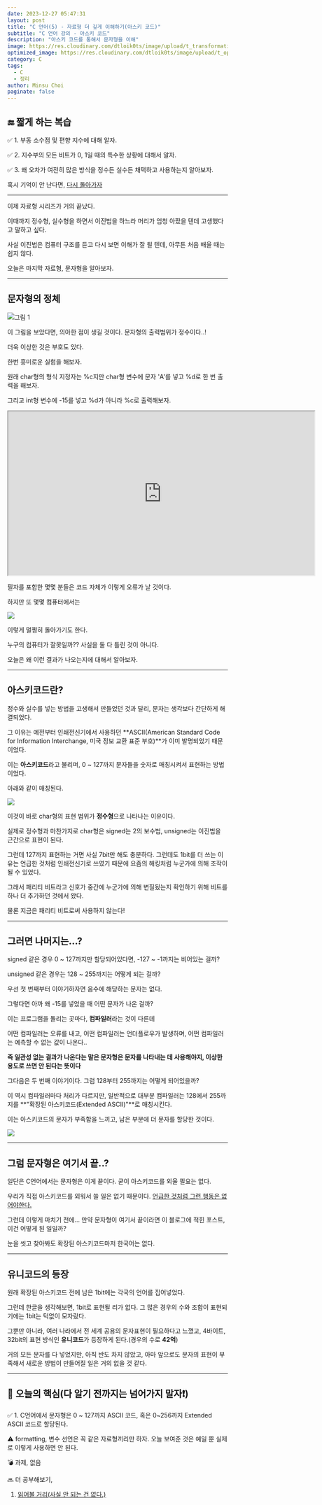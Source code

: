 ```yaml
---
date: 2023-12-27 05:47:31
layout: post
title: "C 언어(5) - 자료형 더 깊게 이해하기(아스키 코드)"
subtitle: "C 언어 강의 - 아스키 코드"
description: "아스키 코드를 통해서 문자형을 이해"
image: https://res.cloudinary.com/dtloik0ts/image/upload/t_transformation/v1703569833/programming-careers-s_lvchit.jpg
optimized_image: https://res.cloudinary.com/dtloik0ts/image/upload/t_opt/v1703569833/programming-careers-s_lvchit.jpg
category: C
tags:
  - C
  - 정리
author: Minsu Choi
paginate: false
---
```


<h2>🔚 짧게 하는 복습</h2>

✅ 1. 부동 소수점 및 편향 지수에 대해 알자.

✅ 2. 지수부의 모든 비트가 0, 1일 때의 특수한 상황에 대해서 알자.

✅ 3. 왜 오차가 여전히 많은 방식을 정수든 실수든 채택하고 사용하는지 알아보자.

혹시 기억이 안 난다면, <u><a href = "/c-언어(4)-자료형-더-깊게-이해하기(2)/"> 다시 돌아가자</a></u>

---

이제 자료형 시리즈가 거의 끝났다.

이때까지 정수형, 실수형을 하면서 이진법을 하느라 머리가 엄청 아팠을 텐데 고생했다고 말하고 싶다.

사실 이진법은 컴퓨터 구조를 듣고 다시 보면 이해가 잘 될 텐데, 아무튼 처음 배울 때는 쉽지 않다.

오늘은 마지막 자료형, 문자형을 알아보자.

---

## 문자형의 정체

<img src = "https://res.cloudinary.com/dtloik0ts/image/upload/v1703641398/Data_2Btype_2Bsize_2Btable_dfdokh.jpg" alt = "그림 1">

이 그림을 보았다면, 의아한 점이 생길 것이다. 문자형의 출력범위가 정수이다..!

더욱 이상한 것은 부호도 있다.

한번 흥미로운 실험을 해보자.

원래 char형의 형식 지정자는 %c지만 char형 변수에 문자 'A'를 넣고 %d로 한 번 출력을 해보자.

그리고 int형 변수에 -15를 넣고 %d가 아니라 %c로 출력해보자.

<iframe height = "375px" width = "700px" src = "https://www.interviewbit.com/embed/snippet/bf95bf54dbe0393319ec"></iframe>

필자를 포함한 몇몇 분들은 코드 자체가 이렇게 오류가 날 것이다.

하지만 또 몇몇 컴퓨터에서는

<img src = "https://res.cloudinary.com/dtloik0ts/image/upload/v1703657455/asd_svavgf.png">

이렇게 멀쩡히 돌아가기도 한다.

누구의 컴퓨터가 잘못일까?? 사실을 둘 다 틀린 것이 아니다.

오늘은 왜 이런 결과가 나오는지에 대해서 알아보자.

---

## 아스키코드란?

정수와 실수를 넣는 방법을 고생해서 만들었던 것과 달리, 문자는 생각보다 간단하게 해결되었다.

그 이유는 예전부터 인쇄전신기에서 사용하던 **ASCII(American Standard Code for Information Interchange, 미국 정보 교환 표준 부호)**가 이미 발명되었기 때문이었다.

이는 **아스키코드**라고 불리며, 0 ~ 127까지 문자들을 숫자로 매칭시켜서 표현하는 방법이었다.

아래와 같이 매칭된다.

<img src = "https://res.cloudinary.com/dtloik0ts/image/upload/v1703658000/1280px-ASCII-Table-wide.svg_eqsw6o.png">

이것이 바로 char형의 표현 범위가 **정수형**으로 나타나는 이유이다.

실제로 정수형과 마찬가지로 char형은 signed는 2의 보수법, unsigned는 이진법을 근간으로 표현이 된다.

그런데 127까지 표현하는 거면 사실 7bit만 해도 충분하다. 그런데도 1bit를 더 쓰는 이유는 언급한 것처럼 인쇄전신기로 쓰였기 때문에 요즘의 해킹처럼 누군가에 의해 조작이 될 수 있었다.

그래서 패리티 비트라고 신호가 중간에 누군가에 의해 변질됬는지 확인하기 위해 비트를 하나 더 추가하던 것에서 왔다.

물론 지금은 패리티 비트로써 사용하지 않는다!

---

## 그러면 나머지는...?

signed 같은 경우 0 ~ 127까지만 할당되어있다면, -127 ~ -1까지는 비어있는 걸까?

unsigned 같은 경우는 128 ~ 255까지는 어떻게 되는 걸까?

우선 첫 번째부터 이야기하자면 음수에 해당하는 문자는 없다.

그렇다면 아까 왜 -15를 넣었을 때 어떤 문자가 나온 걸까?

이는 프로그램을 돌리는 곳마다, **컴파일러**라는 것이 다른데

어떤 컴파일러는 오류를 내고, 어떤 컴파일러는 언더플로우가 발생하며, 어떤 컴파일러는 예측할 수 없는 값이 나온다..

**즉 일관성 없는 결과가 나온다는 말은 문자형은 문자를 나타내는 데 사용해야지, 이상한 용도로 쓰면 안 된다는 뜻이다**

그다음은 두 번째 이야기이다. 그럼 128부터 255까지는 어떻게 되어있을까?

이 역시 컴파일러마다 처리가 다르지만, 일반적으로 대부분 컴파일러는 128에서 255까지를 **"확장된 아스키코드(Extended ASCII)"**로 매칭시킨다.

이는 아스키코드의 문자가 부족함을 느끼고, 남은 부분에 더 문자를 할당한 것이다.

<img src = "https://res.cloudinary.com/dtloik0ts/image/upload/v1703659249/asciicode_qzo9yh.png">

---

## 그럼 문자형은 여기서 끝..?

일단은 C언어에서는 문자형은 이게 끝이다. 굳이 아스키코드를 외울 필요는 없다.

우리가 직접 아스키코드를 외워서 쓸 일은 없기 때문이다. <u>언급한 것처럼 그런 행동은 없어야한다.</u>

그런데 이렇게 마치기 전에... 만약 문자형이 여기서 끝이라면 이 블로그에 적힌 포스트, 이건 어떻게 된 일일까?

눈을 씻고 찾아봐도 확장된 아스키코드마저 한국어는 없다.

---

## 유니코드의 등장

원래 확장된 아스키코드 전에 남은 1bit에는 각국의 언어를 집어넣었다.

그런데 한글을 생각해보면, 1bit로 표현될 리가 없다. 그 많은 경우의 수와 조합이 표현되기에는 1bit는 턱없이 모자랐다.

그뿐만 아니라, 여러 나라에서 전 세계 공용의 문자표현이 필요하다고 느꼈고, 4바이트, 32bit의 표현 방식인 **유니코드**가 등장하게 된다.(경우의 수로 **42억**)

거의 모든 문자를 다 넣었지만, 아직 반도 차지 않았고, 아마 앞으로도 문자의 표현이 부족해서 새로운 방법이 만들어질 일은 거의 없을 것 같다.

---

<h2>📖 오늘의 핵심(다 알기 전까지는 넘어가지 말자❗)</h2>

✅ 1. C언어에서 문자형은 0 ~ 127까지 ASCII 코드, 혹은 0~256까지 Extended ASCII 코드로 할당된다.

⚠️ formatting, 변수 선언은 꼭 같은 자료형끼리만 하자. 오늘 보여준 것은 예일 뿐 실제로 이렇게 사용하면 안 된다.

💣 과제, 없음

🔜 더 공부해보기,

1. <u><a href = "https://insalat.tistory.com/1">읽어볼 거리(사실 안 되는 건 없다.)</a></u>
